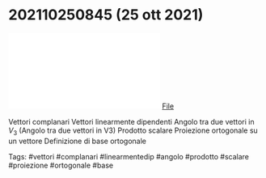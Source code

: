 # 202110250845 (25 ott 2021)
![](202110250845.pdf)
[File](202110250845.pdf)

Vettori complanari 
Vettori linearmente dipendenti
Angolo tra due vettori in $V_3$ (Angolo tra due vettori in V3)
Prodotto scalare
Proiezione ortogonale su un vettore
Definizione di base ortogonale

Tags:
#vettori #complanari #linearmentedip #angolo #prodotto #scalare
#proiezione #ortogonale #base 
